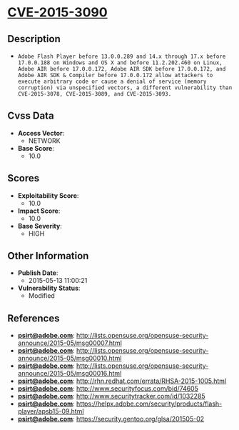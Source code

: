 
# [CVE-2015-3090](https://cve.mitre.org/cgi-bin/cvename.cgi?name=CVE-2015-3090)

## Description

- `Adobe Flash Player before 13.0.0.289 and 14.x through 17.x before 17.0.0.188 on Windows and OS X and before 11.2.202.460 on Linux, Adobe AIR before 17.0.0.172, Adobe AIR SDK before 17.0.0.172, and Adobe AIR SDK & Compiler before 17.0.0.172 allow attackers to execute arbitrary code or cause a denial of service (memory corruption) via unspecified vectors, a different vulnerability than CVE-2015-3078, CVE-2015-3089, and CVE-2015-3093.`

## Cvss Data

- **Access Vector**:
  - NETWORK
- **Base Score**:
  - 10.0

## Scores

- **Exploitability Score**:
  - 10.0
- **Impact Score**:
  - 10.0
- **Base Severity**:
  - HIGH

## Other Information

- **Publish Date**:
  - 2015-05-13 11:00:21
- **Vulnerability Status**:
  - Modified

## References

- **psirt@adobe.com**: http://lists.opensuse.org/opensuse-security-announce/2015-05/msg00007.html
- **psirt@adobe.com**: http://lists.opensuse.org/opensuse-security-announce/2015-05/msg00010.html
- **psirt@adobe.com**: http://lists.opensuse.org/opensuse-security-announce/2015-05/msg00016.html
- **psirt@adobe.com**: http://rhn.redhat.com/errata/RHSA-2015-1005.html
- **psirt@adobe.com**: http://www.securityfocus.com/bid/74605
- **psirt@adobe.com**: http://www.securitytracker.com/id/1032285
- **psirt@adobe.com**: https://helpx.adobe.com/security/products/flash-player/apsb15-09.html
- **psirt@adobe.com**: https://security.gentoo.org/glsa/201505-02
